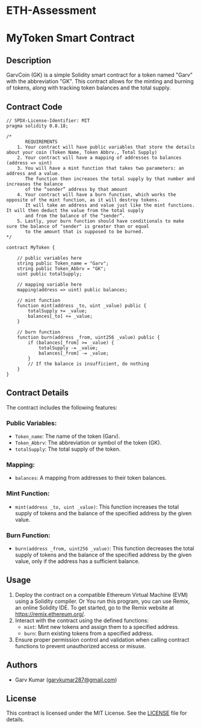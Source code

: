 # ETH-Assessment
# MyToken Smart Contract

## Description
GarvCoin (GK) is a simple Solidity smart contract for a token named "Garv" with the abbreviation "GK". This contract allows for the minting and burning of tokens, along with tracking token balances and the total supply.

## Contract Code

```solidity
// SPDX-License-Identifier: MIT
pragma solidity 0.8.18;

/*
       REQUIREMENTS
    1. Your contract will have public variables that store the details about your coin (Token Name, Token Abbrv., Total Supply)
    2. Your contract will have a mapping of addresses to balances (address => uint)
    3. You will have a mint function that takes two parameters: an address and a value. 
       The function then increases the total supply by that number and increases the balance 
       of the “sender” address by that amount
    4. Your contract will have a burn function, which works the opposite of the mint function, as it will destroy tokens. 
       It will take an address and value just like the mint functions. It will then deduct the value from the total supply 
       and from the balance of the “sender”.
    5. Lastly, your burn function should have conditionals to make sure the balance of "sender" is greater than or equal 
       to the amount that is supposed to be burned.
*/

contract MyToken {

    // public variables here
    string public Token_name = "Garv";
    string public Token_Abbrv = "GK";
    uint public totalSupply;

    // mapping variable here
    mapping(address => uint) public balances;

    // mint function
    function mint(address _to, uint _value) public {
        totalSupply += _value;
        balances[_to] += _value;
    }

    // burn function
    function burn(address _from, uint256 _value) public {
        if (balances[_from] >= _value) {
            totalSupply -= _value;
            balances[_from] -= _value;
        }
        // If the balance is insufficient, do nothing
    }
}
```
## Contract Details

The contract includes the following features:

### Public Variables:

- `Token_name`: The name of the token (Garv).
- `Token_Abbrv`: The abbreviation or symbol of the token (GK).
- `totalSupply`: The total supply of the token.

### Mapping:

- `balances`: A mapping from addresses to their token balances.

### Mint Function:

- `mint(address _to, uint _value)`: This function increases the total supply of tokens and the balance of the specified address by the given value.

### Burn Function:

- `burn(address _from, uint256 _value)`: This function decreases the total supply of tokens and the balance of the specified address by the given value, only if the address has a sufficient balance.

## Usage
1. Deploy the contract on a compatible Ethereum Virtual Machine (EVM) using a Solidity compiler. Or
You run this program, you can use Remix, an online Solidity IDE. To get started, go to the Remix website at https://remix.ethereum.org/.
3. Interact with the contract using the defined functions:
   - `mint`: Mint new tokens and assign them to a specified address.
   - `burn`: Burn existing tokens from a specified address.
4. Ensure proper permission control and validation when calling contract functions to prevent unauthorized access or misuse.

## Authors

- Garv Kumar (garvkumar287@gmail.com)

## License
This contract is licensed under the MIT License. See the [LICENSE](LICENSE) file for details.
